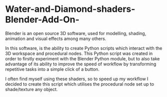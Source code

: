 # Water-and-Diamond-shaders-Blender-Add-On-

Blender is an open source 3D software, used for modelling, shading, animation and visual effects among many others.

In this software, is the ability to create Python scripts which interact with the 3D workspace and procedural nodes. This Python script was created in order to firstly experiment with the Blender Python module, but to also take advantage of its ability to improve the speed of workflow by transforming repetitive tasks into a simple click of a button.


I often find myself using these shaders, so to speed up my workflow I decided to create this script which utilises the procedural node set up to shade/texture any object.
